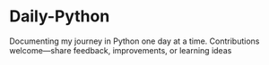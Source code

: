 # Daily-Python
Documenting my journey in Python one day at a time. Contributions welcome—share feedback, improvements, or learning ideas
